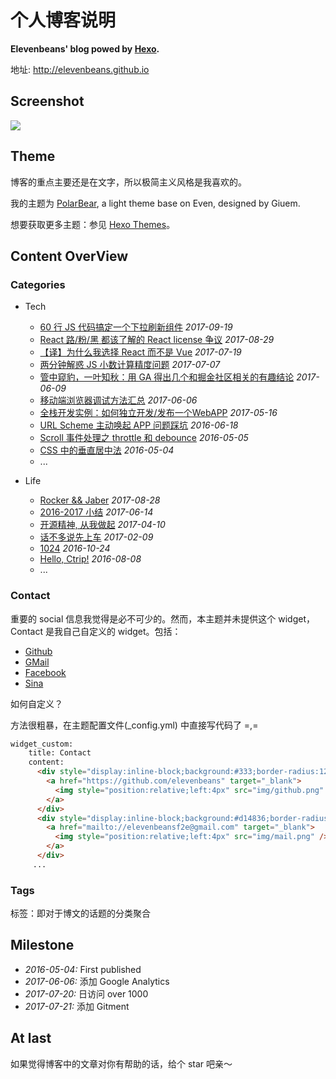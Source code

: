 # 个人博客说明

**Elevenbeans' blog powed by [Hexo](https://hexo.io/).**

地址: <http://elevenbeans.github.io>

## Screenshot

![](https://raw.githubusercontent.com/elevenbeans/grocery/master/contactLogo/ScreenShot.png)

## Theme

博客的重点主要还是在文字，所以极简主义风格是我喜欢的。

我的主题为 [PolarBear](https://github.com/frostfan/hexo-theme-polarbear), a light theme base on Even, designed by Giuem.

想要获取更多主题：参见 [Hexo Themes](https://hexo.io/themes/)。

## Content OverView

### Categories

+ Tech
  + [60 行 JS 代码搞定一个下拉刷新组件](http://elevenbeans.github.io/2017/09/19/pull-to-refresh/) *2017-09-19*
  + [React 路/粉/黑 都该了解的 React license 争议](http://elevenbeans.github.io/2017/08/29/Explaining-React-s-license/) *2017-08-29*
  + [【译】为什么我选择 React 而不是 Vue](http://elevenbeans.github.io/2017/07/19/Why-React/) *2017-07-19*
  + [两分钟解惑 JS 小数计算精度问题](http://elevenbeans.github.io/2017/07/07/floating-point-issue/) *2017-07-07*
  + [管中窥豹，一叶知秋：用 GA 得出几个和掘金社区相关的有趣结论](http://elevenbeans.github.io/2017/06/08/GA-for-juejin/) *2017-06-09*
  + [移动端浏览器调试方法汇总](http://elevenbeans.github.io/2017/06/06/%E7%A7%BB%E5%8A%A8%E7%AB%AF%E6%B5%8F%E8%A7%88%E5%99%A8%E8%B0%83%E8%AF%95%E6%96%B9%E6%B3%95%E6%B1%87%E6%80%BB/) *2017-06-06*
  + [全栈开发实例：如何独立开发/发布一个WebAPP](http://elevenbeans.github.io/2017/05/16/%E6%92%B8%E4%BA%86%E4%B8%80%E4%B8%AA%E6%8A%95%E7%A5%A8App/) *2017-05-16*
  + [URL Scheme 主动唤起 APP 问题踩坑](http://elevenbeans.github.io/2016/08/18/URL-Scheme-%E5%94%A4%E8%B5%B7%E9%97%AE%E9%A2%98%E8%B8%A9%E5%9D%91/) *2016-06-18*
  + [Scroll 事件处理之 throttle 和 debounce](http://elevenbeans.github.io/2016/05/05/scroll%E4%BA%8B%E4%BB%B6%E5%A4%84%E7%90%86%E4%B9%8B-throttle-%E5%92%8C-debounce/) *2016-05-05*
  + [CSS 中的垂直居中法](http://elevenbeans.github.io/2016/05/04/css-%E4%B8%AD%E7%9A%84%E5%9E%82%E7%9B%B4%E5%B1%85%E4%B8%AD%E6%B3%95/) *2016-05-04*
  + ...

+ Life
  + [Rocker && Jaber](http://elevenbeans.github.io/2017/08/28/Rocker-Jaber-0/) *2017-08-28*
  + [2016-2017 小结](http://elevenbeans.github.io/2017/06/12/summary-of-my-2016-2017/) *2017-06-14*
  + [开源精神, 从我做起](http://elevenbeans.github.io/2017/04/10/%E5%BC%80%E6%BA%90%E7%B2%BE%E7%A5%9E%E4%BB%8E%E6%88%91%E5%81%9A%E8%B5%B7/) *2017-04-10*
  + [话不多说先上车](http://elevenbeans.github.io/2017/02/09/%E6%88%BF%E5%AD%90/) *2017-02-09*
  + [1024](http://elevenbeans.github.io/2016/10/24/1024/) *2016-10-24*
  + [Hello, Ctrip!](http://elevenbeans.github.io/2016/08/08/helloCtrip/) *2016-08-08*
  + ...

### Contact

重要的 social 信息我觉得是必不可少的。然而，本主题并未提供这个 widget，Contact 是我自己自定义的 widget。包括：

+ [Github](https://github.com/elevenbeans)
+ [GMail](mailto://elevenbeansf2e@gmail.com)
+ [Facebook](https://www.facebook.com/profile.php?id=100001896103903)
+ [Sina](http://weibo.com/2381593582/profile?topnav=1&wvr=6)

如何自定义？

方法很粗暴，在主题配置文件(_config.yml) 中直接写代码了 =,=

```html
widget_custom:
    title: Contact
    content:
      <div style="display:inline-block;background:#333;border-radius:12px;width:24px;height:24px">
        <a href="https://github.com/elevenbeans" target="_blank">
          <img style="position:relative;left:4px" src="img/github.png" />
        </a>
      </div>
      <div style="display:inline-block;background:#d14836;border-radius:12px;width:24px;height:24px">
        <a href="mailto://elevenbeansf2e@gmail.com" target="_blank">
          <img style="position:relative;left:4px" src="img/mail.png" />
        </a>
      </div>
     ...
```

### Tags

标签：即对于博文的话题的分类聚合



## Milestone

+ *2016-05-04:* First published
+ *2017-06-06:* 添加 Google Analytics
+ *2017-07-20:* 日访问 over 1000
+ *2017-07-21:* 添加 Gitment

## At last

如果觉得博客中的文章对你有帮助的话，给个 star 吧亲～
